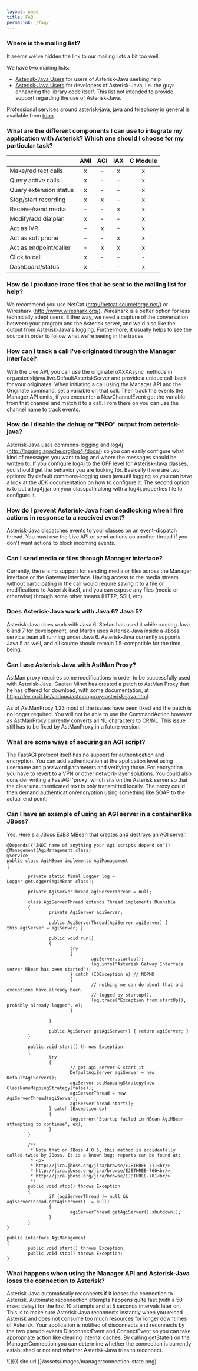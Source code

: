 ```yaml
---
layout: page
title: FAQ
permalink: /faq/
---
```


### Where is the mailing list?

It seems we've hidden the link to our mailing lists a bit too well.

We have two mailing lists:

-   [Asterisk-Java Users](https://lists.sourceforge.net/lists/listinfo/asterisk-java-users) for users of Asterisk-Java seeking help
-   [Asterisk-Java Users](https://lists.sourceforge.net/lists/listinfo/asterisk-java-devel) for developers of Asterisk-Java, i.e. the guys
    enhancing the library code itself. This list not intended to provide
    support regarding the use of Asterisk-Java.

Professional services around asterisk-java, java and telephony in general is available from [trion](https://www.trion.de).

### What are the different components I can use to integrate my application with Asterisk? Which one should I choose for my particular task?

|                        | AMI | AGI | IAX | C Module |
|------------------------|:---:|:---:|:---:|:--------:|
| Make/redirect calls    |  x  |  -  |  x  |     x    |
| Query active calls     |  x  |  -  |  -  |     x    |
| Query extension status |  x  |  -  |  -  |     x    |
| Stop/start recording   |  x  |  x  |  -  |     x    |
| Receive/send media     |  -  |  -  |  x  |     x    |
| Modify/add dialplan    |  x  |  -  |  -  |     x    |
| Act as IVR             |  -  |  x  |  -  |     x    |
| Act as soft phone      |  -  |  -  |  x  |     x    |
| Act as endpoint/caller |  -  |  x  |  x  |     x    |
| Click to call          |  x  |  -  |  -  |     -    |
| Dashboard/status       |  x  |  -  |  -  |     x    |

### How do I produce trace files that be sent to the mailing list for help?

We recommend you use NetCat (http://netcat.sourceforge.net/) or
Wireshark (http://www.wireshark.org/). Wireshark is a better option for
less technically adept users. Either way, we need a capture of the
conversation between your program and the Asterisk server, and we'd also
like the output from Asterisk-Java's logging. Furthermore, it usually
helps to see the source in order to follow what we're seeing in the
traces.

### How can I track a call I've originated through the Manager interface?

With the Live API, you can use the originateToXXXAsync methods in
org.asteriskjava.live.DefaultAsteriskServer and provide a unique
call-back for your originates. When initiating a call using the Manager
API and the Originate command, set a variable on that call. Then track
the events the Manager API emits, if you encounter a NewChannelEvent get
the variable from that channel and match it to a call. From there on you
can use the channel name to track events.

### How do I disable the debug or "INFO" output from asterisk-java?

Asterisk-Java uses commons-logging and log4j
(http://logging.apache.org/log4j/docs/) so you can easily configure what
kind of messages you want to log and where the messages should be
written to. If you configure log4j to the OFF level for Asterisk-Java
classes, you should get the behavior you are looking for. Basically
there are two options: By default commons-logging uses java.util logging
so you can have a look at the JDK documentation on how to configure it.
The second option is to put a log4j.jar on your classpath along with a
log4j.properties file to configure it.

### How do I prevent Asterisk-Java from deadlocking when I fire actions in response to a received event?

Asterisk-Java dispatches events to your classes on an event-dispatch
thread. You must use the Live API or send actions on another thread if
you don't want actions to block incoming events.

### Can I send media or files through Manager interface?

Currently, there is no support for sending media or files across the
Manager interface or the Gateway interface. Having access to the media
stream without participating in the call would require saving it to a
file or modifications to Asterisk itself, and you can expose any files
(media or otherwise) through some other means (HTTP, SSH, etc).

### Does Asterisk-Java work with Java 6? Java 5?

Asterisk-Java does work with Java 6. Stefan has used it while running
Java 6 and 7 for development, and Martin uses Asterisk-Java inside a
JBoss service bean all running under Java 6. Asterisk-Java currently
supports Java 5 as well, and all source should remain 1.5-compatible for
the time being.

### Can I use Asterisk-Java with AstMan Proxy?

AstMan proxy requires some modifications in order to be successfully
used with Asterisk-Java. Gaetan Minet has created a patch to AstMan
Proxy that he has offered for download, with some documentation, at
<http://dev.mcit.be/various/astmanproxy-asterisk-java.html>.

As of AstManProxy 1.23 most of the issues have been fixed and the patch
is no longer required. You will not be able to use the CommandAction
however as AstManProxy currently converts all NL characters to CR/NL.
This issue still has to be fixed by AstManProxy in a future version.

### What are some ways of securing an AGI script?

The FastAGI protocol itself has no support for authentication and
encryption. You can add authentication at the application level using
username and password parameters and verifying those. For encryption you
have to revert to a VPN or other network-layer solutions. You could also
consider writing a FastAGI 'proxy' which sits on the Asterisk server so
that the clear unauthenticated text is only transmitted locally. The
proxy could then demand authentication/encryption using something like
SOAP to the actual end point.

### Can I have an example of using an AGI server in a container like JBoss?

Yes. Here's a JBoss EJB3 MBean that creates and destroys an AGI server.

    @Depends({"JNDI name of anything your Agi scripts depend on"})
    @Management(AgiManagement.class)
    @Service
    public class AgiMBean implements AgiManagement
    {

            private static final Logger log = Logger.getLogger(AgiMBean.class);

            private AgiServerThread agiServerThread = null;

            class AgiServerThread extends Thread implements Runnable
            {
                    private AgiServer agiServer;

                    public AgiServerThread(AgiServer agiServer) { this.agiServer = agiServer; }

                    public void run()
                    {
                            try
                            {
                                    agiServer.startup();
                                    log.info("Asterisk Gatway Interface server MBean has been started");
                            } catch (IOException e) // NOPMD
                            {
                                    // nothing we can do about that and exceptions have already been
                                    // logged by startup().
                                    log.trace("Exception from startUp(), probably already logged", e);
                            }

                    }

                    public AgiServer getAgiServer() { return agiServer; }
            }

            public void start() throws Exception
            {
                    try
                    {
                            // get agi server & start it
                            DefaultAgiServer agiServer = new DefaultAgiServer();
                            agiServer.setMappingStrategy(new ClassNameMappingStrategy(false));
                            agiServerThread = new AgiServerThread(agiServer);
                            agiServerThread.start();
                    } catch (Exception ex)
                    {
                            log.error("Startup failed in MBean AgiMBean -- attempting to continue", ex);
                    }
            }

            /**
             * Note that on JBoss 4.0.5, this method is accidentally called twice by JBoss. It is a known bug; reports can be found at:
             * <p>
             * http://jira.jboss.org/jira/browse/EJBTHREE-711<br/>
             * http://jira.jboss.org/jira/browse/EJBTHREE-766<br/>
             * http://jira.jboss.org/jira/browse/EJBTHREE-781<br/>
             */
            public void stop() throws Exception
            {
                    if (agiServerThread != null && agiServerThread.getAgiServer() != null)
                    {
                            agiServerThread.getAgiServer().shutdown();
                    }
            }
    }

    public interface AgiManagement
    {
            public void start() throws Exception;
            public void stop() throws Exception;
    }

### What happens when using the Manager API and Asterisk-Java loses the connection to Asterisk?

Asterisk-Java automatically reconnects if it looses the connection to
Asterisk. Automatic reconnection attempts happens quite fast (with a 50
msec delay) for the first 10 attempts and at 5 seconds intervals later
on. This is to make sure Asterisk-Java reconnects instantly when you
reload Asterisk and does not consume too much resources for longer
downtimes of Asterisk. Your application is notified of disconnects and
reconnects by the two pseudo events DisconnectEvent and ConnectEvent so
you can take appropriate action like clearing internal caches. By
calling getState() on the ManagerConnection you can determine whether
the connection is currently established or not and whether Asterisk-Java
tries to reconnect.

![]({{ site.url }}/assets/images/managerconnection-state.png)
